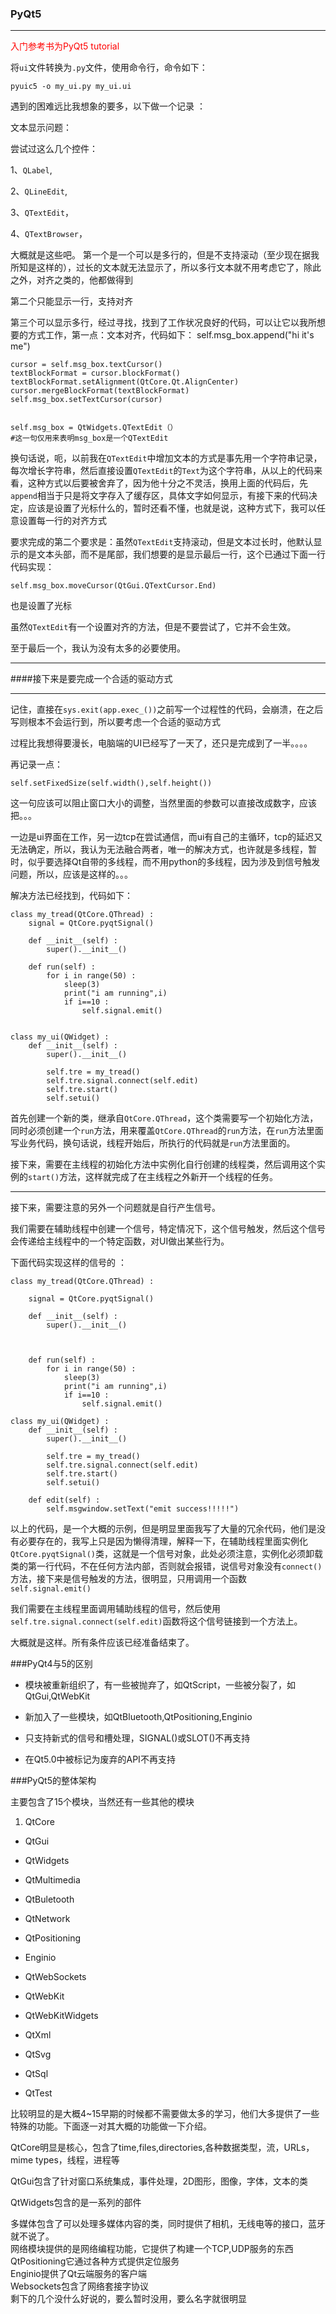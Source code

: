 ### PyQt5
---



<font color="red">入门参考书为PyQt5 tutorial</font>

将`ui`文件转换为`.py`文件，使用命令行，命令如下：

	pyuic5 -o my_ui.py my_ui.ui


遇到的困难远比我想象的要多，以下做一个记录 ：


文本显示问题：


尝试过这么几个控件：

1、`QLabel`, 
 
2、`QLineEdit`,

3、`QTextEdit`，

4、`QTextBrowser`，

大概就是这些吧。
第一个是一个可以是多行的，但是不支持滚动（至少现在据我所知是这样的），过长的文本就无法显示了，所以多行文本就不用考虑它了，除此之外，对齐之类的，他都做得到

第二个只能显示一行，支持对齐

第三个可以显示多行，经过寻找，找到了工作状况良好的代码，可以让它以我所想要的方式工作，第一点：文本对齐，代码如下：
	self.msg_box.append("hi it's me")
        
    cursor = self.msg_box.textCursor()
    textBlockFormat = cursor.blockFormat()
    textBlockFormat.setAlignment(QtCore.Qt.AlignCenter)
    cursor.mergeBlockFormat(textBlockFormat)
    self.msg_box.setTextCursor(cursor) 


	self.msg_box = QtWidgets.QTextEdit（）
	#这一句仅用来表明msg_box是一个QTextEdit

换句话说，呃，以前我在`QTextEdit`中增加文本的方式是事先用一个字符串记录，每次增长字符串，然后直接设置`QTextEdit`的`Text`为这个字符串，从以上的代码来看，这种方式以后要被舍弃了，因为他十分之不灵活，换用上面的代码后，先`append`相当于只是将文字存入了缓存区，具体文字如何显示，有接下来的代码决定，应该是设置了光标什么的，暂时还看不懂，也就是说，这种方式下，我可以任意设置每一行的对齐方式


要求完成的第二个要求是：虽然`QTextEdit`支持滚动，但是文本过长时，他默认显示的是文本头部，而不是尾部，我们想要的是显示最后一行，这个已通过下面一行代码实现：

	self.msg_box.moveCursor(QtGui.QTextCursor.End)

也是设置了光标

虽然`QTextEdit`有一个设置对齐的方法，但是不要尝试了，它并不会生效。


至于最后一个，我认为没有太多的必要使用。


---

####接下来是要完成一个合适的驱动方式

---
记住，直接在`sys.exit(app.exec_())`之前写一个过程性的代码，会崩溃，在之后写则根本不会运行到，所以要考虑一个合适的驱动方式



过程比我想得要漫长，电脑端的UI已经写了一天了，还只是完成到了一半。。。。


再记录一点：

	self.setFixedSize(self.width(),self.height())

这一句应该可以阻止窗口大小的调整，当然里面的参数可以直接改成数字，应该把。。。



一边是ui界面在工作，另一边tcp在尝试通信，而ui有自己的主循环，tcp的延迟又无法确定，所以，我认为无法融合两者，唯一的解决方式，也许就是多线程，暂时，似乎要选择Qt自带的多线程，而不用python的多线程，因为涉及到信号触发问题，所以，应该是这样的。。。

解决方法已经找到，代码如下：

	class my_tread(QtCore.QThread) :
    	signal = QtCore.pyqtSignal()
    
    	def __init__(self) :
        	super().__init__()
 
    	def run(self) :
        	for i in range(50) :
            	sleep(3)
            	print("i am running",i)
            	if i==10 :
                	self.signal.emit()


	class my_ui(QWidget) :
    	def __init__(self) :
        	super().__init__()
        
        	self.tre = my_tread()
        	self.tre.signal.connect(self.edit)
        	self.tre.start()
        	self.setui()
                

首先创建一个新的类，继承自`QtCore.QThread`，这个类需要写一个初始化方法，同时必须创建一个`run`方法，用来覆盖`QtCore.QThread`的`run`方法，在`run`方法里面写业务代码，换句话说，线程开始后，所执行的代码就是`run`方法里面的。

接下来，需要在主线程的初始化方法中实例化自行创建的线程类，然后调用这个实例的`start()`方法，这样就完成了在主线程之外新开一个线程的任务。


---

接下来，需要注意的另外一个问题就是自行产生信号。


我们需要在辅助线程中创建一个信号，特定情况下，这个信号触发，然后这个信号会传递给主线程中的一个特定函数，对UI做出某些行为。

下面代码实现这样的信号的 ：

	class my_tread(QtCore.QThread) :
    
    	signal = QtCore.pyqtSignal()
    
    	def __init__(self) :
        	super().__init__()
        
        
        
    	def run(self) :
        	for i in range(50) :
            	sleep(3)
            	print("i am running",i)
            	if i==10 :
                	self.signal.emit()

	class my_ui(QWidget) :
    	def __init__(self) :
        	super().__init__()
        
        	self.tre = my_tread()
        	self.tre.signal.connect(self.edit)
        	self.tre.start()
        	self.setui()

    	def edit(self) :
        	self.msgwindow.setText("emit success!!!!!")


以上的代码，是一个大概的示例，但是明显里面我写了大量的冗余代码，他们是没有必要存在的，我写上只是因为懒得清理，解释一下，在辅助线程里面实例化`QtCore.pyqtSignal()`类，这就是一个信号对象，此处必须注意，实例化必须卸载类的第一行代码，不在任何方法内部，否则就会报错，说信号对象没有`connect()`方法，接下来是信号触发的方法，很明显，只用调用一个函数`self.signal.emit()`

我们需要在主线程里面调用辅助线程的信号，然后使用`self.tre.signal.connect(self.edit)`函数将这个信号链接到一个方法上。

大概就是这样。所有条件应该已经准备结束了。        

###PyQt4与5的区别

- 模块被重新组织了，有一些被抛弃了，如QtScript，一些被分裂了，如QtGui,QtWebKit

- 新加入了一些模块，如QtBluetooth,QtPositioning,Enginio

- 只支持新式的信号和槽处理，SIGNAL()或SLOT()不再支持

- 在Qt5.0中被标记为废弃的API不再支持

###PyQt5的整体架构

主要包含了15个模块，当然还有一些其他的模块



1.  QtCore

-  QtGui

- QtWidgets

- QtMultimedia

- QtBuletooth

- QtNetwork

- QtPositioning

- Enginio

- QtWebSockets

- QtWebKit

- QtWebKitWidgets

- QtXml

- QtSvg

- QtSql

- QtTest

比较明显的是大概4~15早期的时候都不需要做太多的学习，他们大多提供了一些特殊的功能。下面逐一对其大概的功能做一下介绍。

QtCore明显是核心，包含了time,files,directories,各种数据类型，流，URLs，mime types，线程，进程等  

QtGui包含了针对窗口系统集成，事件处理，2D图形，图像，字体，文本的类  

QtWidgets包含的是一系列的部件  

多媒体包含了可以处理多媒体内容的类，同时提供了相机，无线电等的接口，蓝牙就不说了。  
网络模块提供的是网络编程功能，它提供了构建一个TCP,UDP服务的东西  
QtPositioning它通过各种方式提供定位服务  
Enginio提供了Qt云端服务的客户端  
Websockets包含了网络套接字协议  
剩下的几个没什么好说的，要么暂时没用，要么名字就很明显

